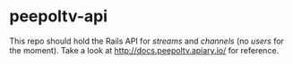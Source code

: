 peepoltv-api
============
This repo should hold the Rails API for *streams* and *channels* (no *users* for the moment). 
Take a look at http://docs.peepoltv.apiary.io/ for reference.
